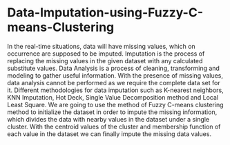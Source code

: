 # Data-Imputation-using-Fuzzy-C-means-Clustering
In the real-time situations, data will have missing values, which on occurrence are supposed to be imputed. Imputation is the process of replacing the missing values in the given dataset with any calculated substitute values. Data Analysis is a process of cleaning, transforming and modeling to gather useful information. With the presence of missing values, data analysis cannot be performed as we require the complete data set for it. Different methodologies for data imputation such as K-nearest neighbors, KNN Imputation, Hot Deck, Single Value Decomposition method and Local Least Square. We are going to use the method of Fuzzy C-means clustering method to initialize the dataset in order to impute the missing information, which divides the data with nearby values in the dataset under a single cluster. With the centroid values of the cluster and membership function of each value in the dataset we can finally impute the missing data values.
